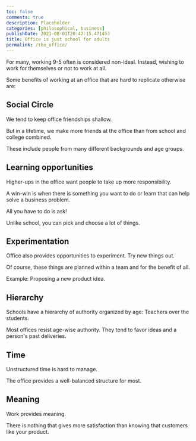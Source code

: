```yaml
---
toc: false
comments: true
description: Placeholder 
categories: [philosophical, business]
publishDate: 2021-08-01T20:42:15.471453
title: Office is just school for adults
permalink: /the_office/
---
```


For many, working 9-5 often is considered non-ideal. Instead, wishing to work for themselves or not to work at all.

Some benefits of working at an office that are hard to replicate otherwise are:

## Social Circle

We tend to keep office friendships shallow.

But in a lifetime, we make more friends at the office than from school and college combined.

These include people from many different backgrounds and age groups.

## Learning opportunities

Higher-ups in the office want people to take up more responsibility.

A win-win is when there is something you want to do or learn that can help solve a business problem.

All you have to do is ask!

Unlike school, you can pick and choose a lot of things.

## Experimentation

Office also provides opportunities to experiment. Try new things out.

Of course, these things are planned within a team and for the benefit of all.

Example: Proposing a new product idea.

## Hierarchy

Schools have a hierarchy of authority organized by age: Teachers over the students.

Most offices resist age-wise authority. They tend to favor ideas and a person's past deliveries.

## Time

Unstructured time is hard to manage.

The office provides a well-balanced structure for most.

## Meaning

Work provides meaning.

There is nothing that gives more satisfaction than knowing that customers like your product.
